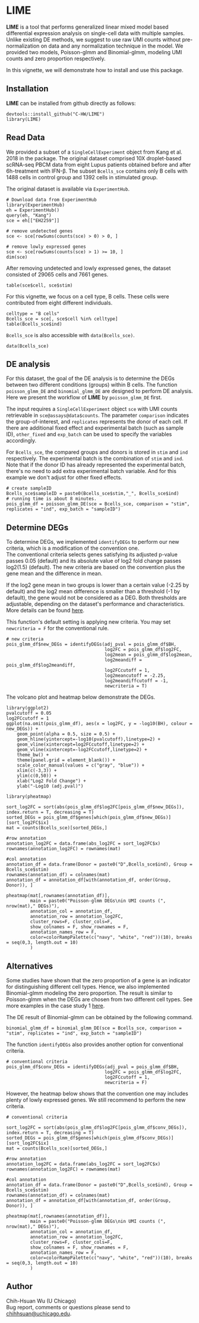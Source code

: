 # LIME

**LIME** is a tool that performs generalized linear mixed model based differential expression analysis on single-cell data with multiple samples. Unlike existing DE methods, we suggest to use raw UMI counts without pre-normalization on data and any normalization technique in the model. We provided two models, Poisson-glmm and Binomial-glmm, modeling UMI counts and zero proportion respectively.

In this vignette, we will demonstrate how to install and use this package.

## Installation

**LIME** can be installed from github directly as follows:
```{r}
devtools::install_github("C-HW/LIME")
library(LIME)
```

## Read Data

We provided a subset of a `SingleCellExperiment` object from Kang et al. 2018 in the package. The original dataset comprised 10X droplet-based scRNA-seq PBCM data from eight Lupus patients obtained before and after 6h-treatment with IFN-β. The subset `Bcells_sce` contains only B cells with 1488 cells in control group and 1392 cells in stimulated group. 

The original dataset is available via `ExperimentHub`.

```{r}
# Download data from ExperimentHub
library(ExperimentHub)
eh = ExperimentHub()
query(eh, "Kang")
sce = eh[["EH2259"]]

# remove undetected genes
sce <- sce[rowSums(counts(sce) > 0) > 0, ]

# remove lowly expressed genes
sce <- sce[rowSums(counts(sce) > 1) >= 10, ]
dim(sce)
```
After removing undetected and lowly expressed genes, the dataset consisted of 29065 cells and 7661 genes. 

```{r}
table(sce$cell, sce$stim)
```

For this vignette, we focus on a cell type, B cells. These cells were contributed from eight different individuals.
```{r}
celltype = "B cells"
Bcells_sce = sce[, sce$cell %in% celltype]
table(Bcells_sce$ind)
```

`Bcells_sce` is also accessible with `data(Bcells_sce)`.
```{r}
data(Bcells_sce)
```

## DE analysis

For this dataset, the goal of the DE analysis is to determine the DEGs between two different conditions 
(groups) within B cells. The function `poisson_glmm_DE` and `binomial_glmm_DE` are designed to perform 
DE analysis. Here we present the workflow of **LIME** by `poisson_glmm_DE` first.

The input requires a `SingleCellExperiment` object `sce` with UMI counts retrievable in 
`sce@assays@data$counts`. The parameter `comparison` indicates the group-of-interest, and 
`replicates` represents the donor of each cell. If there are additional fixed effect and experimental batch 
(such as sample ID), `other_fixed` and `exp_batch` can be used to specify the variables accordingly. 

For `Bcells_sce`, the compared groups and donors is stored in `stim` and `ind` respectively. The experimental 
batch is the combination of `stim` and `ind`. Note that if the donor ID has already represented the experimental 
batch, there's no need to add extra experimental batch variable. And for this example we don't adjust for other 
fixed effects.

```{r}
# create sampleID
Bcells_sce$sampleID = paste0(Bcells_sce$stim,"_", Bcells_sce$ind)
# running time is about 8 minutes.
pois_glmm_df = poisson_glmm_DE(sce = Bcells_sce, comparison = "stim", replicates = "ind", exp_batch = "sampleID")
```

## Determine DEGs

To determine DEGs, we implemented `identifyDEGs` to perform our new criteria, which is a modification of the convention one.  
The conventional criteria selects genes satisfying its adjusted p-value passes 0.05 (default) and its absolute value of log2 
fold change passes log2(1.5) (default). The new criteria are based on the convention plus the gene mean and the difference in mean.

If the log2 gene mean in two groups is lower than a certain value (-2.25 by default) and the log2 mean difference is smaller than a 
threshold (-1 by default), the gene would not be considered as a DEG. Both thresholds are adjustable, depending on the dataset's performance 
and characteristics. More details can be found [here](https://c-hw.github.io/DEanalysis/new_criteria.html).

This function's default setting is applying new criteria. You may set `newcriteria = F` for the conventional rule.
```{r}
# new criteria
pois_glmm_df$new_DEGs = identifyDEGs(adj_pval = pois_glmm_df$BH, 
                                     log2FC = pois_glmm_df$log2FC, 
                                     log2mean = pois_glmm_df$log2mean, 
                                     log2meandiff = pois_glmm_df$log2meandiff, 
                                     log2FCcutoff = 1,
                                     log2meancutoff = -2.25,
                                     log2meandiffcutoff = -1,
                                     newcriteria = T)
```

The volcano plot and heatmap below demonstrate the DEGs.
```{r}
library(ggplot2)
pvalcutoff = 0.05
log2FCcutoff = 1    
ggplot(na.omit(pois_glmm_df), aes(x = log2FC, y = -log10(BH), colour = new_DEGs)) +
    geom_point(alpha = 0.5, size = 0.5) +
    geom_hline(yintercept=-log10(pvalcutoff),linetype=2) +
    geom_vline(xintercept=log2FCcutoff,linetype=2) + 
    geom_vline(xintercept=-log2FCcutoff,linetype=2) +
    theme_bw() + 
    theme(panel.grid = element_blank()) + 
    scale_color_manual(values = c("gray", "blue")) +
    xlim(c(-3,3)) + 
    ylim(c(0,50)) + 
    xlab("Log2 Fold Change") + 
    ylab("-Log10 (adj.pval)")
```

```{r}
library(pheatmap)

sort_log2FC = sort(abs(pois_glmm_df$log2FC[pois_glmm_df$new_DEGs]), index.return = T, decreasing = T)
sorted_DEGs = pois_glmm_df$genes[which(pois_glmm_df$new_DEGs)][sort_log2FC$ix]
mat = counts(Bcells_sce)[sorted_DEGs,]

#row annotation
annotation_log2FC = data.frame(abs_log2FC = sort_log2FC$x)
rownames(annotation_log2FC) = rownames(mat)

#col annotation
annotation_df = data.frame(Donor = paste0("D",Bcells_sce$ind), Group = Bcells_sce$stim)
rownames(annotation_df) = colnames(mat)
annotation_df = annotation_df[with(annotation_df, order(Group, Donor)), ]

pheatmap(mat[,rownames(annotation_df)], 
         main = paste0("Poisson-glmm DEGs\nin UMI counts (", nrow(mat)," DEGs)"),
         annotation_col = annotation_df, 
         annotation_row = annotation_log2FC,
         cluster_rows=F, cluster_cols=F, 
         show_colnames = F, show_rownames = F,
         annotation_names_row = F,
         color=colorRampPalette(c("navy", "white", "red"))(10), breaks = seq(0,3, length.out = 10)
         )
```

## Alternatives

Some studies have shown that the zero proportion of a gene is an indicator for distinguishing different cell types. Hence, we also implemented Binomial-glmm modeling the zero proportion. The result is similar to Poisson-glmm when the DEGs are chosen from two different cell types. See more examples in the case study 1 [here](https://c-hw.github.io/DEanalysis/index.html#Case_study_1).

The DE result of Binomial-glmm can be obtained by the following command.
```{r}
binomial_glmm_df = binomial_glmm_DE(sce = Bcells_sce, comparison = "stim", replicates = "ind", exp_batch = "sampleID")
```

The function `identifyDEGs` also provides another option for conventional criteria.
```{r}
# conventional criteria
pois_glmm_df$conv_DEGs = identifyDEGs(adj_pval = pois_glmm_df$BH, 
                                     log2FC = pois_glmm_df$log2FC, 
                                     log2FCcutoff = 1,
                                     newcriteria = F)
```

However, the heatmap below shows that the convention one may includes plenty of lowly expressed genes. We still recommend to perform the new criteria.
```{r}
# conventional criteria

sort_log2FC = sort(abs(pois_glmm_df$log2FC[pois_glmm_df$conv_DEGs]), index.return = T, decreasing = T)
sorted_DEGs = pois_glmm_df$genes[which(pois_glmm_df$conv_DEGs)][sort_log2FC$ix]
mat = counts(Bcells_sce)[sorted_DEGs,]

#row annotation
annotation_log2FC = data.frame(abs_log2FC = sort_log2FC$x)
rownames(annotation_log2FC) = rownames(mat)

#col annotation
annotation_df = data.frame(Donor = paste0("D",Bcells_sce$ind), Group = Bcells_sce$stim)
rownames(annotation_df) = colnames(mat)
annotation_df = annotation_df[with(annotation_df, order(Group, Donor)), ]

pheatmap(mat[,rownames(annotation_df)], 
         main = paste0("Poisson-glmm DEGs\nin UMI counts (", nrow(mat)," DEGs)"),
         annotation_col = annotation_df, 
         annotation_row = annotation_log2FC,
         cluster_rows=F, cluster_cols=F, 
         show_colnames = F, show_rownames = F,
         annotation_names_row = F,
         color=colorRampPalette(c("navy", "white", "red"))(10), breaks = seq(0,3, length.out = 10)
         )
```

## Author
Chih-Hsuan Wu (U Chicago)    
Bug report, comments or questions please send to chihhsuan@uchicago.edu.
